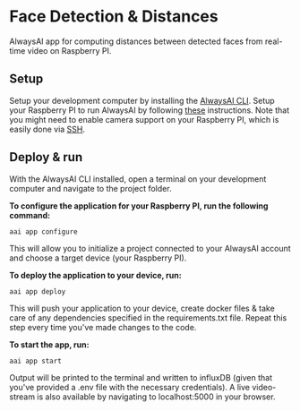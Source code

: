 # Face Detection & Distances
AlwaysAI app for computing distances between detected faces from real-time video on Raspberry PI.

## Setup
Setup your development computer by installing the [AlwaysAI CLI](https://alwaysai.co/docs/get_started/development_computer_setup.html).
Setup your Raspberry PI to run AlwaysAI by following [these](https://alwaysai.co/docs/reference/raspberry_pi_setup.html) instructions.
Note that you might need to enable camera support on your Raspberry PI, which is easily done via [SSH](https://www.raspberrypi.org/documentation/configuration/camera.md).

## Deploy & run
With the AlwaysAI CLI installed, open a terminal on your development computer and navigate to the project folder.

**To configure the application for your Raspberry PI, run the following command:**
```
aai app configure
```
This will allow you to initialize a project connected to your AlwaysAI account and choose a target device (your Raspberry PI).

**To deploy the application to your device, run:**

```
aai app deploy
```
This will push your application to your device, create docker files & take care of any dependencies specified in the requirements.txt file. 
Repeat this step every time you've made changes to the code.

**To start the app, run:**
```
aai app start
```
Output will be printed to the terminal and written to influxDB (given that you've provided a .env file with the necessary credentials). A live video-stream is also available by navigating to localhost:5000 in your browser.

